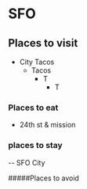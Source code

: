# SFO

## Places to visit
 - City Tacos
   - Tacos
     - T
       - T
       
### Places to eat
-  24th st & mission
### places to stay
  -- SFO City

#####Places to avoid